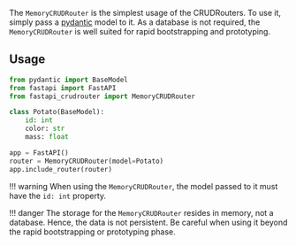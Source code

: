 The `MemoryCRUDRouter` is the simplest usage of the CRUDRouters.  To use it, simply pass a 
[pydantic](https://pydantic-docs.helpmanual.io/) model to it.  As a database is not required, the `MemoryCRUDRouter` is
well suited for rapid bootstrapping and prototyping.

## Usage
```python
from pydantic import BaseModel
from fastapi import FastAPI
from fastapi_crudrouter import MemoryCRUDRouter

class Potato(BaseModel):
    id: int
    color: str
    mass: float

app = FastAPI()
router = MemoryCRUDRouter(model=Potato)
app.include_router(router)
```

!!! warning
    When using the `MemoryCRUDRouter`, the model passed to it must have the `id: int` property.

!!! danger
    The storage for the `MemoryCRUDRouter` resides in memory, not a database. Hence, the data is not persistent. Be careful when using it beyond
    the rapid bootstrapping or prototyping phase.